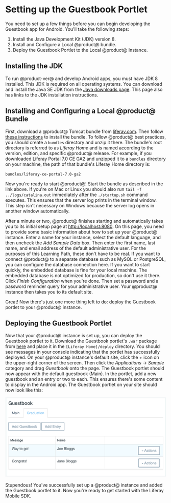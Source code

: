 # Setting up the Guestbook Portlet [](id=setting-up-the-guestbook-portlet)

You need to set up a few things before you can begin developing the Guestbook 
app for Android. You'll take the following steps:

1.  Install the Java Development Kit (JDK) version 8. 
2.  Install and Configure a Local @product@ bundle. 
3.  Deploy the Guestbook Portlet to the Local @product@ Instance. 

## Installing the JDK [](id=installing-the-jdk)

To run @product-ver@ and develop Android apps, you must have JDK 8 installed. 
This JDK is required on all operating systems. You can download and install the 
Java SE JDK from the 
[Java downloads page](http://www.oracle.com/technetwork/java/javase/downloads/index.html). 
This page also has links to the JDK installation instructions. 

## Installing and Configuring a Local @product@ Bundle [](id=installing-and-configuring-a-local-liferay-bundle)

First, download a @product@ Tomcat bundle from 
[liferay.com](https://www.liferay.com/). 
Then follow 
[these instructions](/discover/deployment/-/knowledge_base/7-0/installing-liferay-portal) 
to install the bundle. To follow @product@ best practices, you should create a 
`bundles` directory and unzip it there. The bundle's root directory is referred 
to as *Liferay Home* and is named according to the version, edition, and 
specific @product@ release. For example, if you downloaded Liferay Portal 7.0 CE 
GA2 and unzipped it to a `bundles` directory on your machine, the path of that 
bundle's Liferay Home directory is: 

    bundles/liferay-ce-portal-7.0-ga2

Now you're ready to start @product@! Start the bundle as described in the link
above. If you're on Mac or Linux you should also run 
`tail -f ../logs/catalina.out` immediately after the `./startup.sh` command 
executes. This ensures that the server log prints in the terminal window. This 
step isn't necessary on Windows because the server log opens in another window 
automatically. 

After a minute or two, @product@ finishes starting and automatically takes you 
to its initial setup page at 
[http://localhost:8080](http://localhost:8080). 
On this page, you need to provide some basic information about how to set up 
your @product@ instance. Enter a name for your instance, select the default 
language, and then uncheck the *Add Sample Data* box. Then enter the first name, 
last name, and email address of the default administrative user. For the 
purposes of this Learning Path, these don't have to be real. If you want to 
connect @product@ to a separate database such as MySQL or PostgreSQL, you can 
configure the database connection here. If you want to start quickly, the 
embedded database is fine for your local machine. The embedded database is not 
optimized for production, so don't use it there. Click *Finish Configuration* 
when you're done. Then set a password and a password reminder query for your 
administrative user. Your @product@ instance then takes you to its default site. 

Great! Now there's just one more thing left to do: deploy the Guestbook portlet
to your @product@ instance. 

## Deploying the Guestbook Portlet [](id=deploying-the-guestbook-portlet)

Now that your @product@ instance is set up, you can deploy the Guestbook portlet 
to it. Download the Guestbook portlet's `.war` package from 
[here](https://github.com/liferay/liferay-docs/blob/master/develop/tutorials/code/mobile/android/guestbook-portlet-7.0.0.1.war) 
and place it in the `[Liferay Home]/deploy` directory. You should see messages 
in your console indicating that the portlet has successfully deployed. On your 
@product@ instance's default site, click the + icon on the upper-right corner of 
the screen. Then click the *Applications* &rarr; *Sample* category and drag 
*Guestbook* onto the page. The Guestbook portlet should now appear with the 
default guestbook (Main). In the portlet, add a new guestbook and an entry or 
two to each. This ensures there's some content to display in the Android app. 
The Guestbook portlet on your site should now look like this: 

![Figure 1: The Guestbook portlet, with a new guestbook and some entries.](../../../images/guestbook-portlet-01.png)

Stupendous! You've successfully set up a @product@ instance and added the 
Guestbook portlet to it. Now you're ready to get started with the Liferay Mobile 
SDK. 
